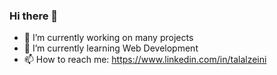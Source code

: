 ### Hi there 👋

- 🔭 I’m currently working on many projects
- 🌱 I’m currently learning Web Development
- 📫 How to reach me: https://www.linkedin.com/in/talalzeini
